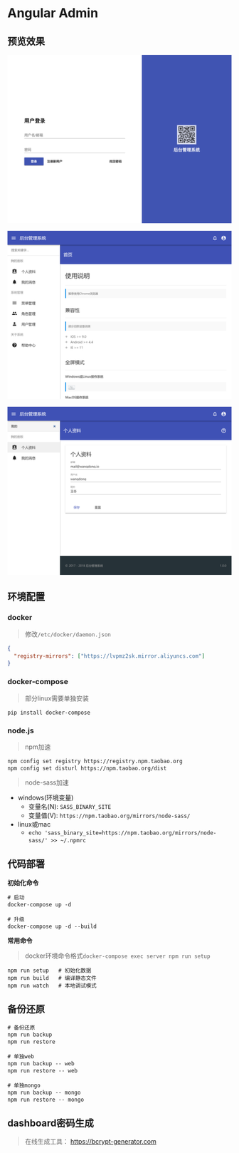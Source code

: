 # Angular Admin

## 预览效果

![登录](screenshot/login.png)

![详情](screenshot/index.png)

![表单](screenshot/profile.png)

## 环境配置

### docker

> 修改`/etc/docker/daemon.json`

```json
{
  "registry-mirrors": ["https://lvpmz2sk.mirror.aliyuncs.com"]
}
```

### docker-compose

> 部分linux需要单独安装 

```shell
pip install docker-compose
```

### node.js

> npm加速

```shell
npm config set registry https://registry.npm.taobao.org
npm config set disturl https://npm.taobao.org/dist
```

> node-sass加速

- windows(环境变量)
   - 变量名(N): `SASS_BINARY_SITE`
   - 变量值(V): `https://npm.taobao.org/mirrors/node-sass/`
- linux或mac
   - `echo 'sass_binary_site=https://npm.taobao.org/mirrors/node-sass/' >> ~/.npmrc`

## 代码部署

**初始化命令**

```shell
# 启动
docker-compose up -d

# 升级
docker-compose up -d --build
```

**常用命令**

> docker环境命令格式`docker-compose exec server npm run setup`

```shell
npm run setup   # 初始化数据
npm run build   # 编译静态文件
npm run watch   # 本地调试模式
```

## 备份还原

```
# 备份还原
npm run backup
npm run restore

# 单独web
npm run backup -- web
npm run restore -- web

# 单独mongo
npm run backup -- mongo
npm run restore -- mongo
```

## dashboard密码生成

> 在线生成工具： https://bcrypt-generator.com
